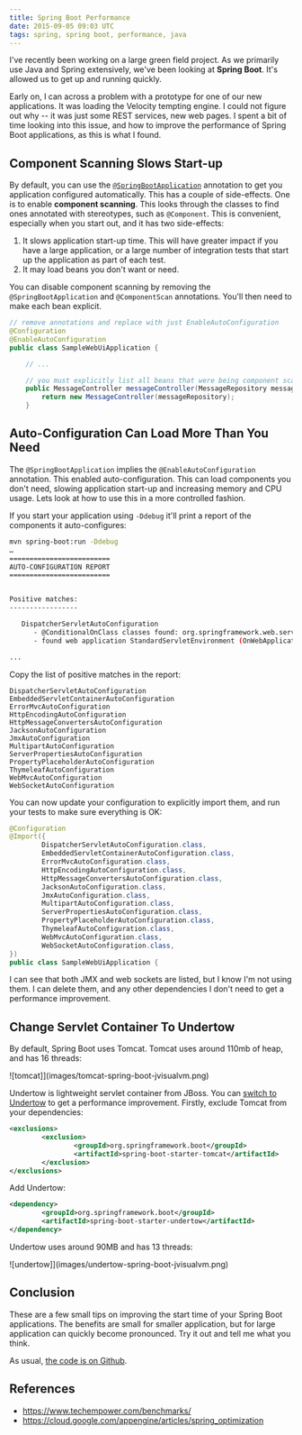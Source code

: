```yaml
---
title: Spring Boot Performance
date: 2015-09-05 09:03 UTC
tags: spring, spring boot, performance, java
---
```

I've recently been working on a large green field project. As we primarily use Java and Spring extensively, we've been looking at **Spring Boot**.  It's allowed us to get up and running quickly. 

Early on, I can across a problem with a prototype for one of our new applications. It was loading the Velocity tempting engine. I could not figure out why -- it was just some REST services, new web pages. I spent a bit of time looking into this issue, and how to improve the performance of Spring Boot applications, as this is what I found.

Component Scanning Slows Start-up
---
By default, you can use the [`@SpringBootApplication`](http://docs.spring.io/spring-boot/docs/current/api/org/springframework/boot/autoconfigure/SpringBootApplication.html) annotation to get you application configured automatically. This has a couple of side-effects. One is to enable **component scanning**. This looks through the classes to find ones annotated with stereotypes, such as `@Component`. This is convenient, especially when you start out, and it has two side-effects:

1. It slows application start-up time. This will have greater impact if you have a large application, or a large number of integration tests that start up the application as part of each test.
2. It may load beans you don't want or need. 

You can disable component scanning by removing the `@SpringBootApplication` and `@ComponentScan` annotations. You'll then need to make each bean explicit.

~~~java
// remove annotations and replace with just EnableAutoConfiguration
@Configuration
@EnableAutoConfiguration
public class SampleWebUiApplication {

	// ...

	// you must explicitly list all beans that were being component scanned	@Bean
	public MessageController messageController(MessageRepository messageRepository) {
		return new MessageController(messageRepository);
	}
~~~

Auto-Configuration Can Load More Than You Need
---
The `@SpringBootApplication`  implies the `@EnableAutoConfiguration` annotation. This enabled auto-configuration. This can load components you don't need, slowing application start-up and increasing memory and CPU usage. Lets look at how to use this in a more controlled fashion.

If you start your application using `-Ddebug` it'll print a report of the components it auto-configures:

~~~bash
mvn spring-boot:run -Ddebug
…
=========================
AUTO-CONFIGURATION REPORT
=========================


Positive matches:
-----------------

   DispatcherServletAutoConfiguration
      - @ConditionalOnClass classes found: org.springframework.web.servlet.DispatcherServlet (OnClassCondition)
      - found web application StandardServletEnvironment (OnWebApplicationCondition)

...
~~~

Copy the list of positive matches in the report:

~~~
DispatcherServletAutoConfiguration
EmbeddedServletContainerAutoConfiguration
ErrorMvcAutoConfiguration
HttpEncodingAutoConfiguration
HttpMessageConvertersAutoConfiguration
JacksonAutoConfiguration
JmxAutoConfiguration
MultipartAutoConfiguration
ServerPropertiesAutoConfiguration
PropertyPlaceholderAutoConfiguration
ThymeleafAutoConfiguration
WebMvcAutoConfiguration
WebSocketAutoConfiguration
~~~

You can now update your configuration to explicitly import them, and run your tests to make sure everything is OK:

~~~java
@Configuration
@Import({
        DispatcherServletAutoConfiguration.class,
        EmbeddedServletContainerAutoConfiguration.class,
        ErrorMvcAutoConfiguration.class,
        HttpEncodingAutoConfiguration.class,
        HttpMessageConvertersAutoConfiguration.class,
        JacksonAutoConfiguration.class,
        JmxAutoConfiguration.class,
        MultipartAutoConfiguration.class,
        ServerPropertiesAutoConfiguration.class,
        PropertyPlaceholderAutoConfiguration.class,
        ThymeleafAutoConfiguration.class,
        WebMvcAutoConfiguration.class,
        WebSocketAutoConfiguration.class,
})
public class SampleWebUiApplication {
~~~
 
I can see that both JMX and web sockets are listed, but I know I'm not using them. I can delete them, and any other dependencies I don't need to get a performance improvement.

Change Servlet Container To Undertow
---
By default, Spring Boot uses Tomcat. Tomcat uses around 110mb of heap, and has 16 threads: 

![tomcat]](images/tomcat-spring-boot-jvisualvm.png)

Undertow is lightweight servlet container from JBoss. You can [switch to Undertow](http://docs.spring.io/spring-boot/docs/current/reference/html/howto-embedded-servlet-containers.html#howto-use-undertow-instead-of-tomcat) to get a performance improvement. Firstly, exclude Tomcat from your dependencies:

~~~xml
<exclusions>
        <exclusion>
                <groupId>org.springframework.boot</groupId>
                <artifactId>spring-boot-starter-tomcat</artifactId>
        </exclusion>
</exclusions>
~~~         
    
Add Undertow:    
    
~~~xml
<dependency>
        <groupId>org.springframework.boot</groupId>
        <artifactId>spring-boot-starter-undertow</artifactId>
</dependency>
~~~                

Undertow uses around 90MB and has 13 threads: 

![undertow]](images/undertow-spring-boot-jvisualvm.png)

Conclusion
---
These are a few small tips on improving the start time of your Spring Boot applications. The benefits are small for smaller application, but for large application can quickly become pronounced. Try it out and tell me what you think. 

As usual, [the code is on Github](https://github.com/alexec/spring-boot-performance).

References
---
* <https://www.techempower.com/benchmarks/>
* <https://cloud.google.com/appengine/articles/spring_optimization>